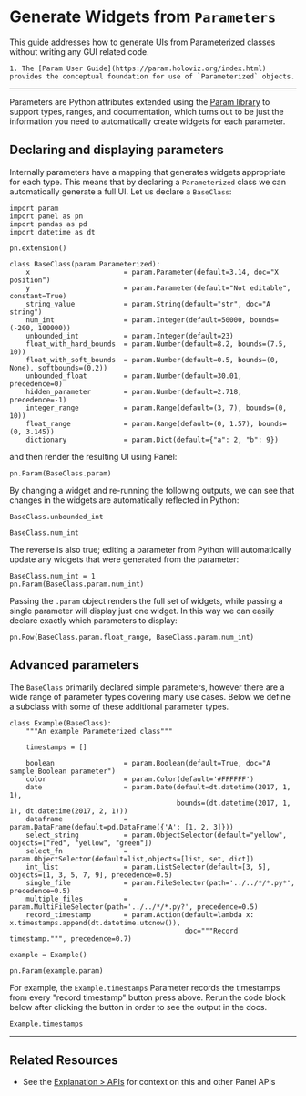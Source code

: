 # Generate Widgets from `Parameters`

This guide addresses how to generate UIs from Parameterized classes without writing any GUI related code.

```{admonition} Prerequisites
1. The [Param User Guide](https://param.holoviz.org/index.html) provides the conceptual foundation for use of `Parameterized` objects.
```

---

Parameters are Python attributes extended using the [Param library](https://param.holoviz.org) to support types, ranges, and documentation, which turns out to be just the information you need to automatically create widgets for each parameter.

## Declaring and displaying parameters

Internally parameters have a mapping that generates widgets appropriate for each type. This means that by declaring a `Parameterized` class we can automatically generate a full UI. Let us declare a `BaseClass`:

```{pyodide}
import param
import panel as pn
import pandas as pd
import datetime as dt

pn.extension()

class BaseClass(param.Parameterized):
    x                       = param.Parameter(default=3.14, doc="X position")
    y                       = param.Parameter(default="Not editable", constant=True)
    string_value            = param.String(default="str", doc="A string")
    num_int                 = param.Integer(default=50000, bounds=(-200, 100000))
    unbounded_int           = param.Integer(default=23)
    float_with_hard_bounds  = param.Number(default=8.2, bounds=(7.5, 10))
    float_with_soft_bounds  = param.Number(default=0.5, bounds=(0, None), softbounds=(0,2))
    unbounded_float         = param.Number(default=30.01, precedence=0)
    hidden_parameter        = param.Number(default=2.718, precedence=-1)
    integer_range           = param.Range(default=(3, 7), bounds=(0, 10))
    float_range             = param.Range(default=(0, 1.57), bounds=(0, 3.145))
    dictionary              = param.Dict(default={"a": 2, "b": 9})
```

and then render the resulting UI using Panel:

```{pyodide}
pn.Param(BaseClass.param)
```

By changing a widget and re-running the following outputs, we can see that changes in the widgets are automatically reflected in Python:

```{pyodide}
BaseClass.unbounded_int
```

```{pyodide}
BaseClass.num_int
```

The reverse is also true; editing a parameter from Python will automatically update any widgets that were generated from the parameter:

```{pyodide}
BaseClass.num_int = 1
pn.Param(BaseClass.param.num_int)
```

Passing the ``.param`` object renders the full set of widgets, while passing a single parameter will display just one widget. In this way we can easily declare exactly which parameters to display:

```{pyodide}
pn.Row(BaseClass.param.float_range, BaseClass.param.num_int)
```

## Advanced parameters

The `BaseClass` primarily declared simple parameters, however there are a wide range of parameter types covering many use cases. Below we define a subclass with some of these additional parameter types.

```{pyodide}
class Example(BaseClass):
    """An example Parameterized class"""

    timestamps = []

    boolean                 = param.Boolean(default=True, doc="A sample Boolean parameter")
    color                   = param.Color(default='#FFFFFF')
    date                    = param.Date(default=dt.datetime(2017, 1, 1),
                                         bounds=(dt.datetime(2017, 1, 1), dt.datetime(2017, 2, 1)))
    dataframe               = param.DataFrame(default=pd.DataFrame({'A': [1, 2, 3]}))
    select_string           = param.ObjectSelector(default="yellow", objects=["red", "yellow", "green"])
    select_fn               = param.ObjectSelector(default=list,objects=[list, set, dict])
    int_list                = param.ListSelector(default=[3, 5], objects=[1, 3, 5, 7, 9], precedence=0.5)
    single_file             = param.FileSelector(path='../../*/*.py*', precedence=0.5)
    multiple_files          = param.MultiFileSelector(path='../../*/*.py?', precedence=0.5)
    record_timestamp        = param.Action(default=lambda x: x.timestamps.append(dt.datetime.utcnow()),
                                           doc="""Record timestamp.""", precedence=0.7)

example = Example()

pn.Param(example.param)
```

For example, the `Example.timestamps` Parameter records the timestamps from every "record timestamp" button press above. Rerun the code block below after clicking the button in order to see the output in the docs.

```{pyodide}
Example.timestamps
```

---

## Related Resources

- See the [Explanation > APIs](../../explanation/api/index) for context on this and other Panel APIs
